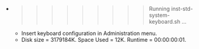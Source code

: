 * >>>>>>>>> Running inst-std-system-keyboard.sh ...
  * Insert keyboard configuration in Administration menu.
  * Disk size = 3179184K. Space Used = 12K. Runtime = 00:00:00:01.
